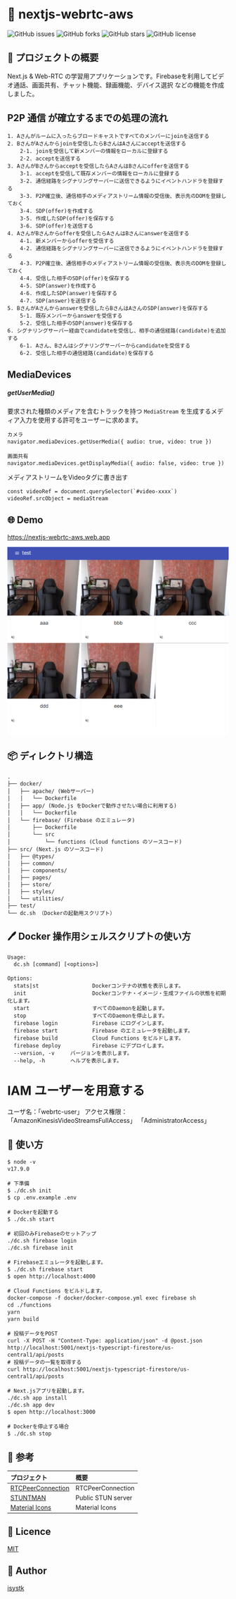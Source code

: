 🌙 nextjs-webrtc-aws
====

![GitHub issues](https://img.shields.io/github/issues/isystk/nextjs-webrtc-aws)
![GitHub forks](https://img.shields.io/github/forks/isystk/nextjs-webrtc-aws)
![GitHub stars](https://img.shields.io/github/stars/isystk/nextjs-webrtc-aws)
![GitHub license](https://img.shields.io/github/license/isystk/nextjs-webrtc-aws)

## 📗 プロジェクトの概要

Next.js & Web-RTC の学習用アプリケーションです。Firebaseを利用してビデオ通話、画面共有、チャット機能、録画機能、デバイス選択 などの機能を作成しました。

## P2P 通信 が確立するまでの処理の流れ

```
1. Aさんがルームに入ったらブロードキャストですべてのメンバーにjoinを送信する
2. BさんがAさんからjoinを受信したらBさんはAさんにacceptを送信する
    2-1. joinを受信して新メンバーの情報をローカルに登録する
    2-2. acceptを送信する
3. AさんがBさんからacceptを受信したらAさんはBさんにofferを送信する
    3-1. acceptを受信して既存メンバーの情報をローカルに登録する
    3-2. 通信経路をシグナリングサーバーに送信できるようにイベントハンドラを登録する
    3-3. P2P確立後、通信相手のメディアストリーム情報の受信後、表示先のDOMを登録しておく
    3-4. SDP(offer)を作成する
    3-5. 作成したSDP(offer)を保存する
    3-6. SDP(offer)を送信する
4. AさんがBさんからofferを受信したらAさんはBさんにanswerを送信する
    4-1. 新メンバーからofferを受信する
    4-2. 通信経路をシグナリングサーバーに送信できるようにイベントハンドラを登録する
    4-3. P2P確立後、通信相手のメディアストリーム情報の受信後、表示先のDOMを登録しておく
    4-4. 受信した相手のSDP(offer)を保存する
    4-5. SDP(answer)を作成する
    4-6. 作成したSDP(answer)を保存する
    4-7. SDP(answer)を送信する
5. BさんがAさんからanswerを受信したらBさんはAさんのSDP(answer)を保存する
    5-1. 既存メンバーからanswerを受信する
    5-2. 受信した相手のSDP(answer)を保存する
6. シグナリングサーバー経由でcandidateを受信し、相手の通信経路(candidate)を追加する
    6-1. Aさん、Bさんはシグナリングサーバーからcandidateを受信する
    6-2. 受信した相手の通信経路(candidate)を保存する
```

## MediaDevices

##### getUserMedia()

要求された種類のメディアを含むトラックを持つ `MediaStream` を生成するメディア入力を使用する許可をユーザーに求めます。
```
カメラ
navigator.mediaDevices.getUserMedia({ audio: true, video: true })

画面共有
navigator.mediaDevices.getDisplayMedia({ audio: false, video: true })
```

メディアストリームをVideoタグに書き出す
```
const videoRef = document.querySelector(`#video-xxxx`)
videoRef.srcObject = mediaStream
```

## 🌐 Demo

https://nextjs-webrtc-aws.web.app

![投稿画面](./app.png "投稿画面")


## 📦 ディレクトリ構造

```
.
├── docker/
│   ├── apache/ (Webサーバー)
│   │   └── Dockerfile
│   ├── app/ (Node.js をDockerで動作させたい場合に利用する)
│   │   └── Dockerfile
│   └── firebase/ (Firebase のエミュレータ)
│       ├── Dockerfile
│       └── src
│           └── functions (Cloud functions のソースコード)
├── src/ (Next.js のソースコード)
│   ├── @types/
│   ├── common/
│   ├── components/
│   ├── pages/
│   ├── store/
│   ├── styles/
│   └── utilities/
├── test/
└── dc.sh （Dockerの起動用スクリプト）
```

## 🖊️ Docker 操作用シェルスクリプトの使い方

```
Usage:
  dc.sh [command] [<options>]

Options:
  stats|st                 Dockerコンテナの状態を表示します。
  init                     Dockerコンテナ・イメージ・生成ファイルの状態を初期化します。
  start                    すべてのDaemonを起動します。
  stop                     すべてのDaemonを停止します。
  firebase login           Firebase にログインします。
  firebase start           Firebase のエミュレータを起動します。
  firebase build           Cloud Functions をビルドします。
  firebase deploy          Firebase にデプロイします。
  --version, -v     バージョンを表示します。
  --help, -h        ヘルプを表示します。
```

# IAM ユーザーを用意する

ユーザ名：「webrtc-user」
アクセス権限：
「AmazonKinesisVideoStreamsFullAccess」
「AdministratorAccess」


## 💬 使い方

```
$ node -v
v17.9.0

# 下準備
$ ./dc.sh init
$ cp .env.example .env

# Dockerを起動する
$ ./dc.sh start

# 初回のみFirebaseのセットアップ
./dc.sh firebase login
./dc.sh firebase init

# Firebaseエミュレータを起動します。
$ ./dc.sh firebase start
$ open http://localhost:4000

# Cloud Functions をビルドします。
docker-compose -f docker/docker-compose.yml exec firebase sh
cd ./functions
yarn
yarn build

# 投稿データをPOST
curl -X POST -H "Content-Type: application/json" -d @post.json http://localhost:5001/nextjs-typescript-firestore/us-central1/api/posts
# 投稿データの一覧を取得する
curl http://localhost:5001/nextjs-typescript-firestore/us-central1/api/posts

# Next.jsアプリを起動します。
./dc.sh app install
./dc.sh app dev
$ open http://localhost:3000

# Dockerを停止する場合
$ ./dc.sh stop
```

## 🎨 参考

| プロジェクト| 概要|
| :---------------------------------------| :-------------------------------|
| [RTCPeerConnection](https://developer.mozilla.org/ja/docs/Web/API/RTCPeerConnection)| RTCPeerConnection |
| [STUNTMAN](http://www.stunprotocol.org/)| Public STUN server |
| [Material Icons](https://v4.mui.com/components/material-icons/)| Material Icons |



## 🎫 Licence

[MIT](https://github.com/isystk/nextjs-webrtc-aws/blob/master/LICENSE)

## 👀 Author

[isystk](https://github.com/isystk)

